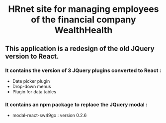 # <p align="center">HRnet site for managing employees of the financial company WealthHealth</p>
## This application is a redesign of the old JQuery version to React.

### It contains the version of 3 JQuery plugins converted to React :
- Date picker plugin
- Drop-down menus
- Plugin for data tables
### It contains an npm package to replace the JQuery modal :
- modal-react-sw49go : version 0.2.6